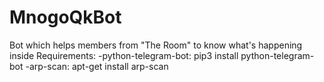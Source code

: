 # MnogoQkBot
Bot which helps members from "The Room" to know what's happening inside
Requirements: 
-python-telegram-bot:
  pip3 install python-telegram-bot
-arp-scan:
  apt-get install arp-scan
